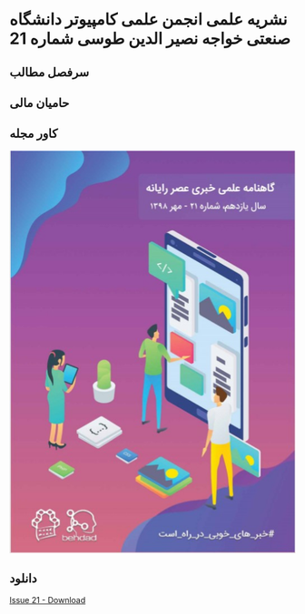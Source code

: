 # نشریه علمی انجمن علمی کامپیوتر دانشگاه صنعتی خواجه نصیر الدین طوسی شماره 21
## سرفصل مطالب

##  حامیان مالی


## کاور مجله
![Cover](https://github.com/kntu-ce-mag/issue-21/raw/master/cover-front.jpg)
## دانلود
[Issue 21 - Download](https://github.com/kntu-ce-mag/issue-21/raw/master/CE_KNTU_ISSUE_21.pdf)
